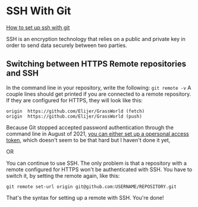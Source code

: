 # SSH With Git
[How to set up ssh with git](https://gist.github.com/adamjohnson/5682757)

SSH is an encryption technology that relies on a public and private key in order to send data securely between two parties.

## Switching between HTTPS Remote repositories and SSH
In the command line in your repository, write the following:
`git remote -v`
A couple lines should get printed if you are connected to a remote repository. If they are configured for HTTPS, they will look like this:
```
origin  https://github.com/Elijer/GrassWorld (fetch)
origin  https://github.com/Elijer/GrassWorld (push)
```
Because Git stopped accepted password authentication through the command line in August of 2021, [you can either set up a opersonal access token](https://docs.github.com/en/github/authenticating-to-github/keeping-your-account-and-data-secure/creating-a-personal-access-token), which doesn't seem to be that hard but I haven't done it yet,

OR

You can continue to use SSH. The only problem is that a repository with a remote configured for HTTPS won't be authenticated with SSH. You have to switch it, by setting the remote again, like this:

```
git remote set-url origin git@github.com:USERNAME/REPOSITORY.git
```

That's the syntax for setting up a remote with SSH. You're done!
